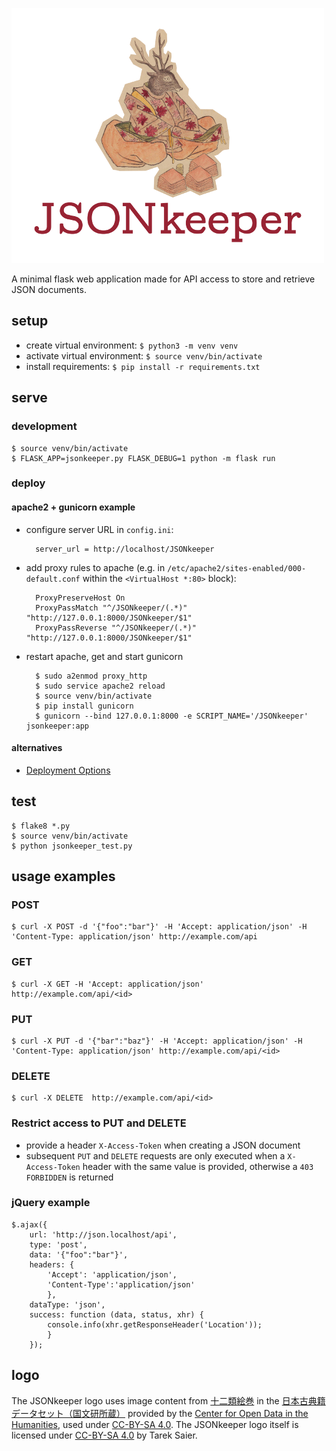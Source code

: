 ![](logo_500px.png)

A minimal flask web application made for API access to store and retrieve JSON documents.

## setup
* create virtual environment: `$ python3 -m venv venv`
* activate virtual environment: `$ source venv/bin/activate`
* install requirements: `$ pip install -r requirements.txt`

## serve
### development
    $ source venv/bin/activate
    $ FLASK_APP=jsonkeeper.py FLASK_DEBUG=1 python -m flask run

### deploy
#### apache2 + gunicorn example

* configure server URL in `config.ini`:

        server_url = http://localhost/JSONkeeper

* add proxy rules to apache (e.g. in `/etc/apache2/sites-enabled/000-default.conf` within the `<VirtualHost *:80>` block):

        ProxyPreserveHost On
        ProxyPassMatch "^/JSONkeeper/(.*)" "http://127.0.0.1:8000/JSONkeeper/$1"
        ProxyPassReverse "^/JSONkeeper/(.*)" "http://127.0.0.1:8000/JSONkeeper/$1"

* restart apache, get and start gunicorn

        $ sudo a2enmod proxy_http
        $ sudo service apache2 reload
        $ source venv/bin/activate
        $ pip install gunicorn
        $ gunicorn --bind 127.0.0.1:8000 -e SCRIPT_NAME='/JSONkeeper' jsonkeeper:app

#### alternatives
* [Deployment Options](http://flask.pocoo.org/docs/0.12/deploying/)

## test
    $ flake8 *.py
    $ source venv/bin/activate
    $ python jsonkeeper_test.py

## usage examples
### POST
    $ curl -X POST -d '{"foo":"bar"}' -H 'Accept: application/json' -H 'Content-Type: application/json' http://example.com/api
### GET
    $ curl -X GET -H 'Accept: application/json' http://example.com/api/<id>
### PUT
    $ curl -X PUT -d '{"bar":"baz"}' -H 'Accept: application/json' -H 'Content-Type: application/json' http://example.com/api/<id>
### DELETE
    $ curl -X DELETE  http://example.com/api/<id>
### Restrict access to PUT and DELETE
* provide a header `X-Access-Token` when creating a JSON document
* subsequent `PUT` and `DELETE` requests are only executed when a `X-Access-Token` header with the same value is provided, otherwise a `403 FORBIDDEN` is returned
### jQuery example
    $.ajax({
        url: 'http://json.localhost/api',
        type: 'post',
        data: '{"foo":"bar"}',
        headers: {
            'Accept': 'application/json',
            'Content-Type':'application/json'
            },
        dataType: 'json',
        success: function (data, status, xhr) {
            console.info(xhr.getResponseHeader('Location'));
            }
        });

## logo

The JSONkeeper logo uses image content from [十二類絵巻](http://codh.rois.ac.jp/pmjt/book/200015137/) in the [日本古典籍データセット（国文研所蔵）](http://codh.rois.ac.jp/pmjt/book/) provided by the [Center for Open Data in the Humanities](http://codh.rois.ac.jp/), used under [CC-BY-SA 4.0](http://creativecommons.org/licenses/by-sa/4.0/).
The JSONkeeper logo itself is licensed under [CC-BY-SA 4.0](http://creativecommons.org/licenses/by-sa/4.0/) by Tarek Saier.
